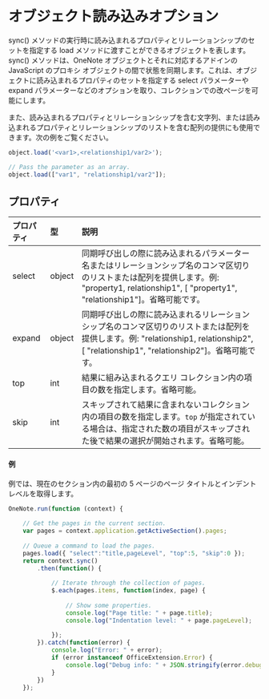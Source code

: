 # オブジェクト読み込みオプション 

sync() メソッドの実行時に読み込まれるプロパティとリレーションシップのセットを指定する load メソッドに渡すことができるオブジェクトを表します。sync() メソッドは、OneNote オブジェクトとそれに対応するアドインの JavaScript のプロキシ オブジェクトの間で状態を同期します。これは、オブジェクトに読み込まれるプロパティのセットを指定する select パラメーターや expand パラメーターなどのオプションを取り、コレクションでの改ページを可能にします。

また、読み込まれるプロパティとリレーションシップを含む文字列、または読み込まれるプロパティとリレーションシップのリストを含む配列の提供にも使用できます。次の例をご覧ください。

```js   
object.load('<var1>,<relationship1/var2>');

// Pass the parameter as an array.
object.load(["var1", "relationship1/var2"]);
```

## プロパティ
| プロパティ     | 型   |説明|
|:---------------|:--------|:----------|
|select|object|同期呼び出しの際に読み込まれるパラメーター名またはリレーションシップ名のコンマ区切りのリストまたは配列を提供します。例: "property1, relationship1", [ "property1", "relationship1"]。省略可能です。|
|expand|object|同期呼び出しの際に読み込まれるリレーションシップ名のコンマ区切りのリストまたは配列を提供します。例: "relationship1, relationship2", [ "relationship1", "relationship2"]。省略可能です。|
|top|int|結果に組み込まれるクエリ コレクション内の項目の数を指定します。省略可能。|
|skip|int|スキップされて結果に含まれないコレクション内の項目の数を指定します。`top` が指定されている場合は、指定された数の項目がスキップされた後で結果の選択が開始されます。省略可能。|

#### 例

例では、現在のセクション内の最初の 5 ページのページ タイトルとインデント レベルを取得します。

```js
OneNote.run(function (context) { 
    
    // Get the pages in the current section.
    var pages = context.application.getActiveSection().pages;
            
    // Queue a command to load the pages.           
    pages.load({ "select":"title,pageLevel", "top":5, "skip":0 });
    return context.sync()
        .then(function() {
            
            // Iterate through the collection of pages.    
            $.each(pages.items, function(index, page) {
                
                // Show some properties.
                console.log("Page title: " + page.title);
                console.log("Indentation level: " + page.pageLevel);
                
            });
        }).catch(function(error) {
            console.log("Error: " + error);
            if (error instanceof OfficeExtension.Error) {
                console.log("Debug info: " + JSON.stringify(error.debugInfo));
            }
        })
    });
```
